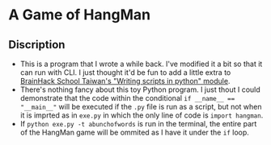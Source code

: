 # A Game of HangMan
## Discription
- This is a program that I wrote a while back. I've modified it a bit so that it can run with CLI. I just thought it'd be fun to add a little extra to [BrainHack School Taiwan's "Writing scripts in python" module](https://brainhackschool-taiwan.github.io/docs/assignments/Writing_scripts_in_python.html).
- There's nothing fancy about this toy Python program. I just thout I could demonstrate that the code within the conditional
`if __name__ == "__main__"` will be executed if the `.py` file is run as a script, but not when it is imprted as in `exe.py` in which the only line of code is `import hangman`.
- If `python exe.py -t abunchofwords` is run in the terminal, the entire part of the HangMan game will be ommited as I have it under the `if` loop.
